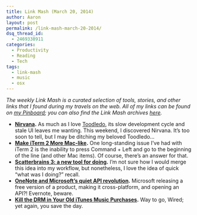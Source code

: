 ```yaml
---
title: Link Mash (March 20, 2014)
author: Aaron
layout: post
permalink: /link-mash-march-20-2014/
dsq_thread_id:
  - 2469338911
categories:
  - Productivity
  - Reading
  - Tech
tags:
  - link-mash
  - music
  - osx
---
```

*The weekly Link Mash is a curated selection of tools, stories, and other links that I found during my travels on the web. All of my links can be found on&nbsp;<a title="Bachya's Pinboard: Link Mash" href="https://pinboard.in/u:bachya/t:link-mash/" target="_blank">my Pinboard</a>; you can also find the Link Mash archives <a href="/tag/link-mash/" target="_blank">here</a>.*

  * **<a title="Nirvana" href="https://nirvanahq.com/" target="_blank">Nirvana</a>.** As much as I love <a title="Toodledo" href="http://www.toodledo.com" target="_blank">Toodledo</a>, its slow development cycle and stale UI leaves me wanting. This weekend, I discovered Nirvana. It&#8217;s too soon to tell, but I may be ditching my beloved Toodledo&#8230;
  * **<a title="Make iTerm 2 More Mac-like" href="http://hiltmon.com/blog/2013/02/13/make-iterm-2-more-mac-like/" target="_blank">Make iTerm 2 More Mac-like</a>.** One long-standing issue I&#8217;ve had with iTerm 2 is the inability to press Command + Left and go to the beginning of the line (and other Mac items). Of course, there&#8217;s an answer for that.
  * **<a title="Scatterbrains 3: a new tool for doing" href="http://brettterpstra.com/2014/03/15/scatterbrains-3-a-new-tool-for-doing/" target="_blank">Scatterbrains 3: a new tool for doing</a>.** I&#8217;m not sure how I would merge this idea into my workflow, but nonetheless, I love the idea of quick &#8220;what was I doing?&#8221; recall.
  * **<a title="OneNote and Microsoft's quiet API revolution" href="http://www.hanselman.com/blog/OneNoteAndMicrosoftsQuietAPIRevolution.aspx" target="_blank">OneNote and Microsoft&#8217;s quiet API revolution</a>.** Microsoft releasing a free version of a product, making it cross-platform, and opening an API?! Evernote, beware.
  * **<a title="Kill the DRM in Your Old iTunes Music Purchases" href="http://www.wired.com/gadgetlab/2014/03/kill-itunes-drm/" target="_blank">Kill the DRM in Your Old iTunes Music Purchases</a>.** Way to go, Wired; yet again, you save the day.

